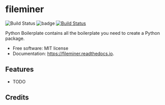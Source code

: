 fileminer
=========

![Build Status](https://github.com/DanSchl/fileminer/workflows/pytesting/badge.svg)
![badge](home/runner/work/fileminer/fileminer/coverage.svg)
[![Build Status](https://app.travis-ci.com/DanSchl/fileminer.svg?branch=main)](https://app.travis-ci.com/DanSchl/fileminer)

Python Boilerplate contains all the boilerplate you need to create a Python package.


* Free software: MIT license
* Documentation: https://fileminer.readthedocs.io.


Features
--------

* TODO

Credits
-------

